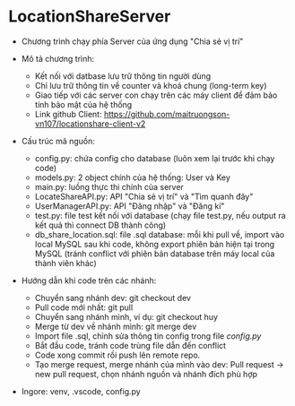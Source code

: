 # LocationShareServer
* Chương trình chạy phía Server của ứng dụng "Chia sẻ vị trí"

* Mô tả chương trình:
    - Kết nối với datbase lưu trữ thông tin người dùng
    - Chỉ lưu trữ thông tin về counter và khoá chung (long-term key)
    - Giao tiếp với các server con chạy trên các máy client để đảm bảo tính bảo mật của hệ thống
    - Link github Client: https://github.com/maitruongson-vn107/locationshare-client-v2

* Cấu trúc mã nguồn:
    - config.py: chứa config cho database (luôn xem lại trước khi chạy code)
    - models.py: 2 object chính của hệ thống: User và Key
    - main.py: luồng thực thi chính của server
    - LocateShareAPI.py: API "Chia sẻ vị trí" và "Tìm quanh đây"
    - UserManagerAPI.py: API "Đăng nhập" và "Đăng kí"
    - test.py: file test kết nối với database (chạy file test.py, nếu output ra kết quả thì connect DB thành công)
    - db_share_location.sql: file .sql database:
        mỗi khi pull về, import vào local MySQL
        sau khi code, không export phiên bản hiện tại trong MySQL (tránh conflict với phiên bản database trên máy local của thành viên khác)
        
* Hướng dẫn khi code trên các nhánh:
    - Chuyển sang nhánh dev: git checkout dev
    - Pull code mới nhất: git pull
    - Chuyển sang nhánh mình, ví dụ: git checkout huy
    - Merge từ dev về nhánh mình: git merge dev
    - Import file .sql, chỉnh sửa thông tin config trong file <i>config.py</i>
    - Bắt đầu code, tránh code trùng file dẫn đến conflict
    - Code xong commit rồi push lên remote repo.
    - Tạo merge request, merge nhánh của mình vào dev: Pull request -> new pull request, chọn nhánh nguồn và nhánh đích phù hợp
* Ingore:
    venv, 
    .vscode, 
    config.py
